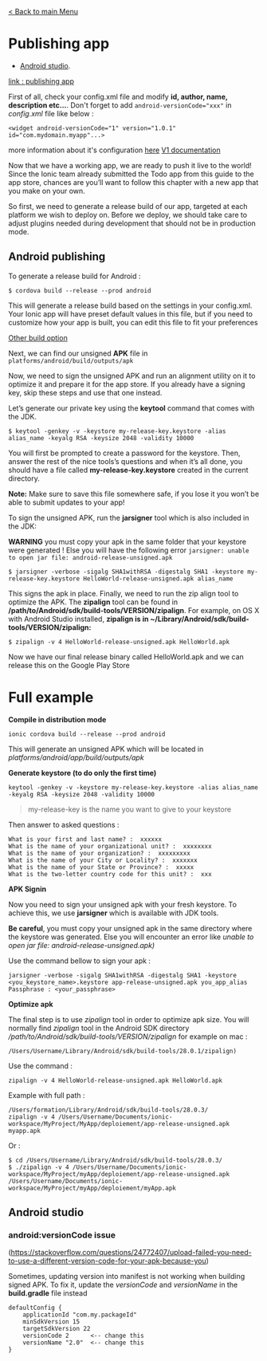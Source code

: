 [< Back to main Menu](https://github.com/gsoulie/Mobile-App-Development/blob/master/ionic2-test.md)    

# Publishing app

* [Android studio](#android-studio).   

[link : publishing app](http://ionicframework.com/docs/guide/publishing.html)    

First of all, check your config.xml file and modify **id, author, name, description etc...**. Don't forget to add ```android-versionCode="xxx"``` in *config.xml* file like below :

```
<widget android-versionCode="1" version="1.0.1" id="com.mydomain.myapp"...>
```

more information about it's configuration [here](http://cordova.apache.org/docs/en/latest/config_ref/index.html)
[V1 documentation](https://ionicframework.com/docs/v1/guide/publishing.html)  

Now that we have a working app, we are ready to push it live to the world! Since the Ionic team already submitted the Todo app from this guide to the app store, chances are you’ll want to follow this chapter with a new app that you make on your own.

So first, we need to generate a release build of our app, targeted at each platform we wish to deploy on. Before we deploy, we should take care to adjust plugins needed during development that should not be in production mode.

## Android publishing

  

To generate a release build for Android :

```
$ cordova build --release --prod android
```

This will generate a release build based on the settings in your config.xml. Your Ionic app will have preset default values in this file, but if you need to customize how your app is built, you can edit this file to fit your preferences

[Other build option](https://ionicframework.com/docs/cli/cordova/build/)    

Next, we can find our unsigned **APK** file in ```platforms/android/build/outputs/apk```

Now, we need to sign the unsigned APK and run an alignment utility on it to optimize it and prepare it for the app store. If you already have a signing key, skip these steps and use that one instead.

Let’s generate our private key using the **keytool** command that comes with the JDK.

```
$ keytool -genkey -v -keystore my-release-key.keystore -alias alias_name -keyalg RSA -keysize 2048 -validity 10000
```

You will first be prompted to create a password for the keystore. Then, answer the rest of the nice tools’s questions and when it’s all done, you should have a file called **my-release-key.keystore** created in the current directory.

**Note:** Make sure to save this file somewhere safe, if you lose it you won’t be able to submit updates to your app!

To sign the unsigned APK, run the **jarsigner** tool which is also included in the JDK:

**WARNING** you must copy your apk in the same folder that your keystore were generated ! Else you will have the following error 
```jarsigner: unable to open jar file: android-release-unsigned.apk```

```
$ jarsigner -verbose -sigalg SHA1withRSA -digestalg SHA1 -keystore my-release-key.keystore HelloWorld-release-unsigned.apk alias_name
```

This signs the apk in place. Finally, we need to run the zip align tool to optimize the APK. The **zipalign** tool can be found in **/path/to/Android/sdk/build-tools/VERSION/zipalign**. For example, on OS X with Android Studio installed, **zipalign is in ~/Library/Android/sdk/build-tools/VERSION/zipalign:**

```
$ zipalign -v 4 HelloWorld-release-unsigned.apk HelloWorld.apk
```

Now we have our final release binary called HelloWorld.apk and we can release this on the Google Play Store


# Full example

**Compile in distribution mode**
 
```ionic cordova build --release --prod android```
 
This will generate an unsigned APK which will be located in *platforms/android/app/build/outputs/apk*

**Generate keystore (to do only the first time)**
 
```keytool -genkey -v -keystore my-release-key.keystore -alias alias_name -keyalg RSA -keysize 2048 -validity 10000```

> my-release-key is the name you want to give to your keystore

Then answer to asked questions :
```
What is your first and last name? :  xxxxxx
What is the name of your organizational unit? :  xxxxxxxx
What is the name of your organization? :  xxxxxxxxx
What is the name of your City or Locality? :  xxxxxxx
What is the name of your State or Province? :  xxxxx
What is the two-letter country code for this unit? :  xxx
``` 

**APK Signin**

Now you need to sign your unsigned apk with your fresh keystore. To achieve this, we use **jarsigner** which is available with JDK tools.

**Be careful**, you must copy your unsigned apk in the same directory where the keystore was generated. Else you will encounter an error like *unable to open jar file: android-release-unsigned.apk)*
 
Use the command bellow to sign your apk :
 
```
jarsigner -verbose -sigalg SHA1withRSA -digestalg SHA1 -keystore <you_keystore_name>.keystore app-release-unsigned.apk you_app_alias
Passphrase : <your_passphrase>
```
 
**Optimize apk**

The final step is to use *zipalign* tool in order to optimize apk size. You will normally find *zipalign* tool in the Android SDK directory */path/to/Android/sdk/build-tools/VERSION/zipalign* for example on mac :

```
/Users/Username/Library/Android/sdk/build-tools/28.0.1/zipalign)
```
 
Use the command : 
```
zipalign -v 4 HelloWorld-release-unsigned.apk HelloWorld.apk
```

Example with full path :
```
/Users/formation/Library/Android/sdk/build-tools/28.0.3/
zipalign -v 4 /Users/Username/Documents/ionic-workspace/MyProject/MyApp/deploiement/app-release-unsigned.apk myapp.apk
```
 
Or :
```
$ cd /Users/Username/Library/Android/sdk/build-tools/28.0.3/
$ ./zipalign -v 4 /Users/Username/Documents/ionic-workspace/MyProject/myApp/deploiement/app-release-unsigned.apk /Users/Username/Documents/ionic-workspace/MyProject/myApp/deploiement/myApp.apk
```


## Android studio

### android:versionCode issue

(https://stackoverflow.com/questions/24772407/upload-failed-you-need-to-use-a-different-version-code-for-your-apk-because-you)

Sometimes, updating version into manifest is not working when building signed APK. To fix it, update the *versionCode* and *versionName* in the **build.gradle** file instead

```
defaultConfig {
    applicationId "com.my.packageId"
    minSdkVersion 15
    targetSdkVersion 22
    versionCode 2      <-- change this
    versionName "2.0"  <-- change this
}
```

